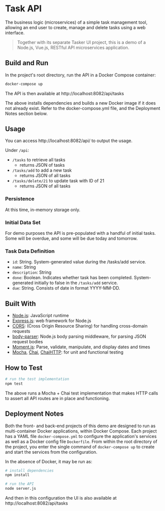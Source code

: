 # Task API

The business logic (microservices) of a simple task management tool, allowing an end user to create, manage and delete tasks using a web interface.

> Together with its separate Tasker UI project, this is a demo of a Node.js, Vue.js, RESTful API microservices application.

## Build and Run

In the project's root directory, run the API in a Docker Compose container:

``` bash
docker-compose up
```
The API is then available at http://localhost:8082/api/tasks

The above installs dependencies and builds a new Docker image if it does not already exist. Refer to the docker-compose.yml file, and the Deployment Notes section below.

## Usage
You can access http://localhost:8082/api/ to output the usage.

Under `/api`:

- `/tasks` to retrieve all tasks
  - returns JSON of tasks
- `/tasks/add` to add a new task
  - returns JSON of all tasks
- `/tasks/delete/21` to update task with ID of 21
  - returns JSON of all tasks

### Persistence

At this time, in-memory storage only.

### Initial Data Set

For demo purposes the API is pre-populated with a handful of initial tasks. Some will be overdue, and some will be due today and tomorrow.

### Task Data Definition

- `id`: String. System-generated value during the /tasks/add service.
- `name`: String
- `description`: String
- `done`: Boolean. Indicates whether task has been completed. System-generated initially to false in the `/tasks/add` service.
- `due`: String. Consists of date in format YYYY-MM-DD.

## Built With

- [Node.js](https://nodejs.org/en/): JavaScript runtime
- [Express.js](http://expressjs.com/): web framework for Node.js
- [CORS](https://www.npmjs.com/package/cors): (Cross Origin Resource Sharing) for handling cross-domain requests
- [body-parser](https://www.npmjs.com/package/body-parser): Node.js body parsing middleware, for parsing JSON request bodies
- [Moment.js](https://momentjs.com/): Parse, validate, manipulate, and display dates and times
- [Mocha](https://mochajs.org/), [Chai](https://www.chaijs.com/), [ChaiHTTP](https://www.chaijs.com/plugins/chai-http/): for unit and functional testing

## How to Test

``` bash
# run the test implementation
npm test

```

The above runs a Mocha + Chai test implementation that makes HTTP calls to assert all API routes are in place and functioning.

## Deployment Notes

Both the front- and back-end projects of this demo are designed to run as multi-container Docker applications, within Docker Compose. Each project has a YAML file `docker-compose.yml` to configure the application's services as well as a Docker config file `Dockerfile`. From within the root directory of the project, you enter the single command of `docker-compose up` to create and start the services from the configuration.

In the absence of Docker, it may be run as:
``` bash
# install dependencies
npm install

# run the API
node server.js
```
And then in this configuration the UI is also available at http://localhost:8082/api/tasks
